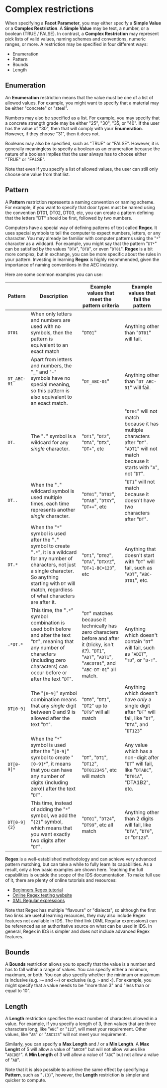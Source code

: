 # Complex restrictions

When specifying a **Facet Parameter**, you may either specify a **Simple Value** or a **Complex Restriction**. A **Simple Value** may be text, a number, or a boolean (TRUE / FALSE). In contrast, a **Complex Restriction** may represent pick lists of valid values, naming schemes and conventions, numeric ranges, or more. A restriction may be specified in four different ways:

 - Enumeration
 - Pattern
 - Bounds
 - Length

## Enumeration

An **Enumeration** restriction means that the value must be one of a list of allowed values. For example, you might want to specify that a material may be either "concrete" or "steel".

Numbers may also be specified as a list. For example, you may specify that a concrete strength grade may be either "25", "30", "35, or "40". If the user has the value of "30", then that will comply with your **Enumeration**. However, if they choose "31", then it does not.

Booleans may also be specified, such as "TRUE" or "FALSE". However, it is generally meaningless to specify a boolean as an enumeration because the nature of a boolean implies that the user always has to choose either "TRUE" or "FALSE".

Note that even if you specify a list of allowed values, the user can still only choose one value from that list.

## Pattern

A **Pattern** restriction represents a naming convention or naming scheme. For example, if you want to specify that door types must be named using the convention DT01, DT02, DT03, etc, you can create a pattern defining that the letters "DT" should be first, followed by two numbers.

Computers have a special way of defining patterns of text called **Regex**. It uses special symbols to tell the computer to expect numbers, letters, or any character. You may already be familiar with computer patterns using the "`*`" character as a wildcard. For example, you might say that the pattern "`DT*`" can be satisfied by the values "`DTA`", "`DTB`", or even "`DT01`". **Regex** is a bit more complex, but in exchange, you can be more specific about the rules in your pattern. Investing in learning **Regex** is highly recommended, given the importance of naming conventions in the AEC industry.

Here are some common examples you can use:

| Pattern      | Description                                                                                                                                                                                                                               | Example values that meet the pattern criteria                                                                                                                            | Example values that fail the pattern                                                                                                       |
| ------------ | ----------------------------------------------------------------------------------------------------------------------------------------------------------------------------------------------------------------------------------------- | ------------------------------------------------------------------------------------------------------------------------------------------------------------------------ | ------------------------------------------------------------------------------------------------------------------------------------------ |
| `DT01`       | When only letters and numbers are used with no symbols, then the pattern is equivalent to an exact match                                                                                                                                  | "`DT01`"                                                                                                                                                                 | Anything other than "`DT01`" will fail.                                                                                                    |
| `DT_ABC-01`  | Apart from letters and numbers, the "`_`" and "`-`" symbols have no special meaning, so this pattern is also equivalent to an exact match.                                                                                                | "`DT_ABC-01`"                                                                                                                                                            | Anything other than "`DT_ABC-01`" will fail.                                                                                               |
| `DT.`        | The "`.`" symbol is a wildcard for any _single_ character.                                                                                                                                                                                | "`DT1`", "`DT2`", "`DTA`", "`DTX`", "`DT+`", etc                                                                                                                         | "`DT01`" will not match because it has multiple characters after "`DT`". "`ADT1`" will not match because it starts with "`A`", not "`DT`". |
| `DT..`       | When the "`.`" wildcard symbol is used multiple times, each time represents another _single_ character.                                                                                                                                   | "`DT01`", "`DT02`", "`DTAB`", "`DTXY`", "`DT++`", etc                                                                                                                    | "`DT1`" will not match because it doesn't have two characters after "`DT`".                                                                |
| `DT.*`       | When the "`*`" symbol is used after the "`.`" symbol to create "`.*`", it is a wildcard for any number of characters, not just a single character. So anything starting with `DT` will match, regardless of what characters are after it. | "`DT1`", "`DT02`", "`DTA`", "`DTXYZ`", "`DT+1-BC=123`", etc                                                                                                              | Anything that doesn't start with "`DT`" will fail, such as "`ADT`", "`ABC-DT01`", etc.                                                     |
| `.*DT.*`     | This time, the "`.*`" symbol combination is used both before and after the text "`DT`", meaning that any number of characters (including zero characters) can occur before or after the text "`DT`".                                      | "`DT`" matches because it technically has zero characters before and after it (tricky, isn't it?). "`DT1`", "`ADT`", "`ADT1`", "`ABCDT01`", and "`ABC-DT-01`" all match. | Anything which doesn't contain "`DT`" will fail, such as "`ADIT`", "`TD`", or "`D-T`".                                                     |
| `DT[0-9]`    | The "`[0-9]`" symbol combination means that any _single_ digit between 0 and 9 is allowed after the text "`DT`".                                                                                                                          | "`DT0`", "`DT1`", "`DT2`" up to "`DT9`" will all match                                                                                                                   | Anything which doesn't have _only_ a single digit after "`DT`" will fail, like "`DT`", "`DTA`", and "`DT123`"                              |
| `DT[0-9]*`   | When the "`*`" symbol is used after the "`[0-9]`" symbol to create "`[0-9]*`", it means that you can have any number of digits (including zero!) after the text "`DT`".                                                                   | "`DT`", "`DT1`", "`DT12`", "`DT012345`", etc will match                                                                                                                  | Any value which has a non-digit after "`DT`" will fail, like "`DTABC`", "`DT01A`", "DTA1B2", etc.                                          |
| `DT[0-9]{2}` | This time, instead of adding the "`*`" symbol, we add the "`{2}`" symbol, which means that you want exactly two digits after "`DT`".                                                                                                      | "`DT01`", "`DT24`", "`DT99`", etc all match                                                                                                                              | Anything other than 2 digits will fail, like "`DTA`", "`DT0`", or "`DT123`".                                                               |

**Regex** is a well-established methodology and can achieve very advanced pattern matching, but can take a while to fully learn its capabilities. As a result, only a few basic examples are shown here. Teaching the full capabilities is outside the scope of the IDS documentation. To make full use of it, there are plenty of online tutorials and resources:

- [Beginners Regex tutorial](https://regexone.com/)
- [Online Regex testing website](https://regex101.com/)
- [XML Regular expressions](https://www.regular-expressions.info/xml.html)

Note that Regex has multiple "flavours" or "dialects", so although the first two links are useful learning resources, they may also include Regex features not available in IDS. The third link (XML Regular expressions) can be referenced as an authoritative source on what can be used in IDS. In general, Regex in IDS is simpler and does not include advanced Regex features.

## Bounds

A **Bounds** restriction allows you to specify that the value is a number and has to fall within a range of values. You can specify either a minimum, maximum, or both. You can also specify whether the minimum or maximum is inclusive (e.g. `>=` and `<=`) or exclusive (e.g. `>` and `<`). For example, you might specify that a value needs to be "more than 3" and "less than or equal to 10".

## Length

A **Length** restriction specifies the exact number of characters allowed in a value. For example, if you specify a length of 3, then values that are three characters long, like "`ABC`" or "`123`", will meet your requirement. Other values, like "`AB`" or "`ABC123`" will not meet your requirement.

Similarly, you can specify a **Max Length** and / or a **Min Length**. A **Max Lenght** of 5 will allow a value of "`ABCDE`" but will not allow values like "`ABCDEF`". A **Min Length** of 3 will allow a value of "`ABC`" but not allow a value of "`AB`".

Note that it is also possible to achieve the same effect by specifying a **Pattern**, such as "`.{3}`", however, the **Length** restriction is simpler and quicker to compute.
